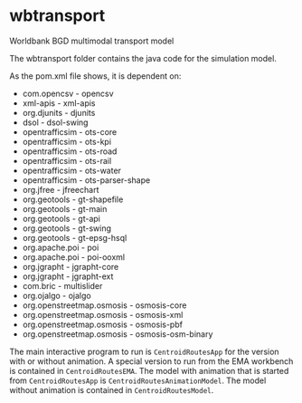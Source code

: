 # wbtransport
Worldbank BGD multimodal transport model

The wbtransport folder contains the java code for the simulation model.

As the pom.xml file shows, it is dependent on:
- com.opencsv - opencsv 
- xml-apis - xml-apis
- org.djunits - djunits 
- dsol - dsol-swing 
- opentrafficsim - ots-core
- opentrafficsim - ots-kpi 
- opentrafficsim - ots-road 
- opentrafficsim - ots-rail 
- opentrafficsim - ots-water
- opentrafficsim - ots-parser-shape 
- org.jfree - jfreechart 
- org.geotools - gt-shapefile 
- org.geotools - gt-main 
- org.geotools - gt-api 
- org.geotools - gt-swing 
- org.geotools - gt-epsg-hsql 
- org.apache.poi - poi 
- org.apache.poi - poi-ooxml
- org.jgrapht - jgrapht-core 
- org.jgrapht - jgrapht-ext 
- com.bric - multislider
- org.ojalgo - ojalgo 
- org.openstreetmap.osmosis - osmosis-core 
- org.openstreetmap.osmosis - osmosis-xml 
- org.openstreetmap.osmosis - osmosis-pbf
- org.openstreetmap.osmosis - osmosis-osm-binary 

The main interactive program to run is `CentroidRoutesApp` for the version with or without animation. A special version to run from the EMA workbench is contained in `CentroidRoutesEMA`. The model with animation that is started from `CentroidRoutesApp` is `CentroidRoutesAnimationModel`. The model without animation is contained in `CentroidRoutesModel`. 
